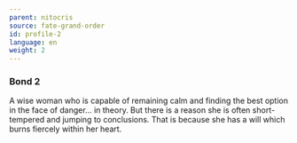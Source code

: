 ```yaml
---
parent: nitocris
source: fate-grand-order
id: profile-2
language: en
weight: 2
---
```


### Bond 2

A wise woman who is capable of remaining calm and finding the best option in the face of danger… in theory. But there is a reason she is often short-tempered and jumping to conclusions.
That is because she has a will which burns fiercely within her heart.
